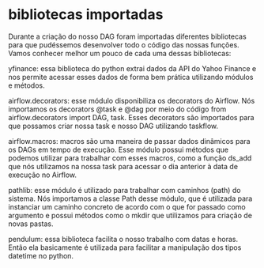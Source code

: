 # bibliotecas importadas

Durante a criação do nosso DAG foram importadas diferentes bibliotecas para que pudéssemos desenvolver todo o código das nossas funções. Vamos conhecer melhor um pouco de cada uma dessas bibliotecas:

yfinance: essa biblioteca do python extrai dados da API do Yahoo Finance e nos permite acessar esses dados de forma bem prática utilizando módulos e métodos.

airflow.decorators: esse módulo disponibiliza os decorators do Airflow. Nós importamos os decorators @task e @dag por meio do código from airflow.decorators import DAG, task. Esses decorators são importados para que possamos criar nossa task e nosso DAG utilizando taskflow.

airflow.macros: macros são uma maneira de passar dados dinâmicos para os DAGs em tempo de execução. Esse módulo possui métodos que podemos utilizar para trabalhar com esses macros, como a função ds_add que nós utilizamos na nossa task para acessar o dia anterior à data de execução no Airflow.

pathlib: esse módulo é utilizado para trabalhar com caminhos (path) do sistema. Nós importamos a classe Path desse módulo, que é utilizada para instanciar um caminho concreto de acordo com o que for passado como argumento e possui métodos como o mkdir que utilizamos para criação de novas pastas.

pendulum: essa biblioteca facilita o nosso trabalho com datas e horas. Então ela basicamente é utilizada para facilitar a manipulação dos tipos datetime no python.